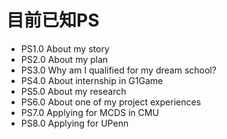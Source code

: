 # 目前已知PS

- PS1.0 About my story
- PS2.0 About my plan
- PS3.0 Why am I qualified for my dream school?
- PS4.0 About internship in G1Game
- PS5.0 About my research
- PS6.0 About one of my project experiences
- PS7.0 Applying for MCDS in CMU
- PS8.0 Applying for UPenn